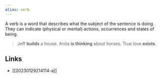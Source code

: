 ```yaml
---
alias: verb
---
```


A verb is a word that describes what the subject of the sentence is doing. They can indicate (physical or mental) actions, occurrences and states of being.

> Jeff **builds** a house.
> Anita **is thinking** about horses.
> True love **exists**.

## Links
- [[20230129214114-a]]